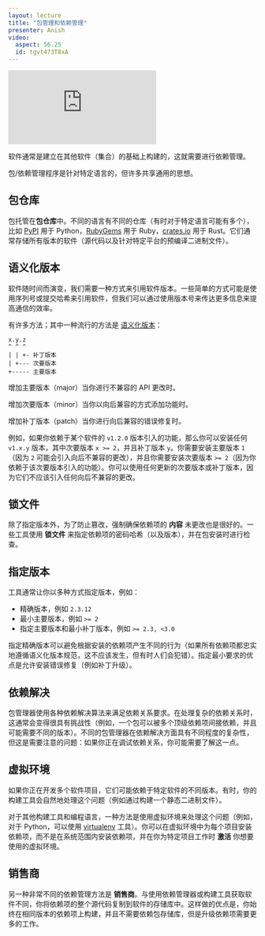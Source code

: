 ```yaml
---
layout: lecture
title: "包管理和依赖管理"
presenter: Anish
video:
  aspect: 56.25
  id: tgvt473T8xA
---
```


<iframe src="https://www.youtube.com/embed/tgvt473T8xA" frameborder="0" allowfullscreen></iframe>

软件通常是建立在其他软件（集合）的基础上构建的，这就需要进行依赖管理。

包/依赖管理程序是针对特定语言的，但许多共享通用的思想。

## 包仓库

包托管在**包仓库**中。不同的语言有不同的仓库（有时对于特定语言可能有多个），比如 [PyPI](https://pypi.org/) 用于 Python，[RubyGems](https://rubygems.org/) 用于 Ruby，[crates.io](https://crates.io/) 用于 Rust。它们通常存储所有版本的软件（源代码以及针对特定平台的预编译二进制文件）。

## 语义化版本

软件随时间而演变，我们需要一种方式来引用软件版本。一些简单的方式可能是使用序列号或提交哈希来引用软件，但我们可以通过使用版本号来传达更多信息来提高通信的效率。

有许多方法；其中一种流行的方法是 [语义化版本](https://semver.org/)：

```plaintext
x.y.z
^ ^ ^
| | +- 补丁版本
| +--- 次要版本
+----- 主要版本
```

增加主要版本（major）当你进行不兼容的 API 更改时。

增加次要版本（minor）当你以向后兼容的方式添加功能时。

增加补丁版本（patch）当你进行向后兼容的错误修复时。

例如，如果你依赖于某个软件的 `v1.2.0` 版本引入的功能，那么你可以安装任何 `v1.x.y` 版本，其中次要版本 `x >= 2`，并且补丁版本 `y`。你需要安装主要版本 `1`（因为 `2` 可能会引入向后不兼容的更改），并且你需要安装次要版本 `>= 2`（因为你依赖于该次要版本引入的功能）。你可以使用任何更新的次要版本或补丁版本，因为它们不应该引入任何向后不兼容的更改。

## 锁文件

除了指定版本外，为了防止篡改，强制确保依赖项的 **内容** 未更改也是很好的。一些工具使用 **锁文件** 来指定依赖项的密码哈希（以及版本），并在包安装时进行检查。

## 指定版本

工具通常让你以多种方式指定版本，例如：

- 精确版本，例如 `2.3.12`
- 最小主要版本，例如 `>= 2`
- 指定主要版本和最小补丁版本，例如 `>= 2.3, <3.0`

指定精确版本可以避免根据安装的依赖项产生不同的行为（如果所有依赖项都忠实地遵循语义化版本规范，这不应该发生，但有时人们会犯错）。指定最小要求的优点是允许安装错误修复（例如补丁升级）。

## 依赖解决

包管理器使用各种依赖解决算法来满足依赖关系要求。在处理复杂的依赖关系时，这通常会变得很具有挑战性（例如，一个包可以被多个顶级依赖项间接依赖，并且可能需要不同的版本）。不同的包管理器在依赖解决方面具有不同程度的复杂性，但这是需要注意的问题：如果你正在调试依赖关系，你可能需要了解这一点。

## 虚拟环境

如果你正在开发多个软件项目，它们可能依赖于特定软件的不同版本。有时，你的构建工具会自然地处理这个问题（例如通过构建一个静态二进制文件）。

对于其他构建工具和编程语言，一种方法是使用虚拟环境来处理这个问题（例如，对于 Python，可以使用 [virtualenv](https://docs.python-guide.org/dev/virtualenvs/) 工具）。你可以在虚拟环境中为每个项目安装依赖项，而不是在系统范围内安装依赖项，并在你为特定项目工作时 **激活** 你想要使用的虚拟环境。

## 销售商

另一种非常不同的依赖管理方法是 **销售商**。与使用依赖管理器或构建工具获取软件不同，你将依赖项的整个源代码复制到软件的存储库中。这样做的优点是，你始终在相同版本的依赖项上构建，并且不需要依赖包存储库，但是升级依赖项需要更多的工作。
